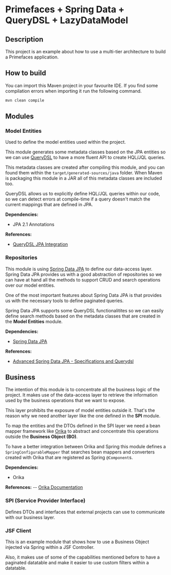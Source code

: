 Primefaces + Spring Data + QueryDSL + LazyDataModel
===================================================

Description
--------------------------------------

This project is an example about how to use a multi-tier architecture to build a Primefaces application.

How to build
--------------------------------------

You can import this Maven project in your favourite IDE. If you find some compilation errors when importing it run the following command.

```bash
mvn clean compile
```

Modules
--------------------------------------

### Model Entities

Used to define the model entities used within the project.

This module generates some metadata classes based on the JPA entities so we can use [QueryDSL](http://www.querydsl.com) to have a more fluent API to create HQL/JQL queries.

This metadata classes are created after compiling this module, and you can found them within the `target/generated-sources/java` folder. When Maven is packaging this module in a JAR all of this metadata classes are included too.

QueryDSL allows us to explicitly define HQL/JQL queries within our code, so we can detect errors at compile-time if a query doesn't match the current mappings that are defined in JPA.

**Dependencies:**
- JPA 2.1 Annotations

**References:**
- [QueryDSL JPA Integration](http://www.querydsl.com/static/querydsl/3.6.1/reference/html/ch02.html#jpa_integration)

### Repositories

This module is using [Spring Data JPA](http://projects.spring.io/spring-data-jpa/) to define our data-access layer. Spring Data JPA provides us with a good abstraction of repositories so we can have at hand all the methods to support CRUD and search operations over our model entities.

One of the most important features about Spring Data JPA is that provides us with the necessary tools to define paginated queries.

Spring Data JPA supports some QueryDSL functionalitites so we can easily define search methods based on the metadata classes that are created in the **Model Entities** module.

**Dependencies:**
- [Spring Data JPA](http://docs.spring.io/spring-data/jpa/docs/current/reference/html/)

**References:**
- [Advanced Spring Data JPA - Specifications and Querydsl](http://spring.io/blog/2011/04/26/advanced-spring-data-jpa-specifications-and-querydsl/)

## Business

The intention of this module is to concentrate all the business logic of the project. It makes use of the data-access layer to retrieve the information used by the business operations that we want to expose.

This layer prohibits the exposure of model entities outside it. That's the reason why we need another layer like the one defined in the **SPI** module.

To map the entities and the DTOs defined in the SPI layer we need a bean mapper framework like [Orika](https://code.google.com/p/orika/) to abstract and concentrate this operations outside the **Business Object (BO)**.

To have a better integration between Orika and Spring this module defines a `SpringConfigurableMapper` that searches bean mappers and converters created with Orika that are registered as Spring `@Component`s.

**Dependencies:**
- Orika

**References:**
-- [Orika Documentation](http://orika-mapper.github.io/orika-docs/)

### SPI (Service Provider Interface)

Defines DTOs and interfaces that external projects can use to communicate with our business layer.

### JSF Client

This is an example module that shows how to use a Business Object injected via Spring within a JSF Controller.

Also, it makes use of some of the capabilities mentioned before to have a paginated datatable and make it easier to use custom filters within a datatable.
